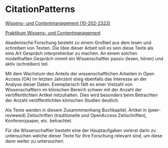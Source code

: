 # CitationPatterns

[Wissens- und Contentmanagement (10-202-2323)](http://asv.informatik.uni-leipzig.de/moduls/1) 

[Praktikum Wissens- und Contentmanagement](http://asv.informatik.uni-leipzig.de/courses/13) 


Akademische Forschung besteht zu einem Großteil aus dem lesen und schreiben von Texten.
Die Idee dieser Arbeit soll es sein diese Texte als eine Art Gespräch interpretierbar zu machen. 
An einem solchen modellhaften Gespräch nimmt ein Wissenschaftler passiv (lesen, hören) und aktiv (schreiben) teil. 

Mit dem Wachstum des Anteils der wissenschaftlichen Arbeiten in Open Access (OA) im letzten Jahrzent stieg 
ebenfalls das Interesse an der Analyse dieser Daten.
Exemplarisch fällt es einer Vielzahl von Wissenschaftlern im klinischen Bereich schwer mit der Anzahl der 
veröffentlichten Artikel mitzuhalten. Dies wird besonders beim Betrachten der Anzahl veröffentlichten klinischen 
Studien deutlich. 

Als Texte werden in diesem Zusammmenhang Buchkapitel, Artikel in (peer-reviewed) Zeitschriften (traditionelle und OpenAccess Zeitschriften), Konferenzpaper, etc. betrachtet. 

Für die Wissenschaftler besteht eine der Hauptaufgaben vorerst darin zu untersuchen welche dieser Texte für ihre Forschung relevant sind, um diese dann weiter zu untersuchen. 
